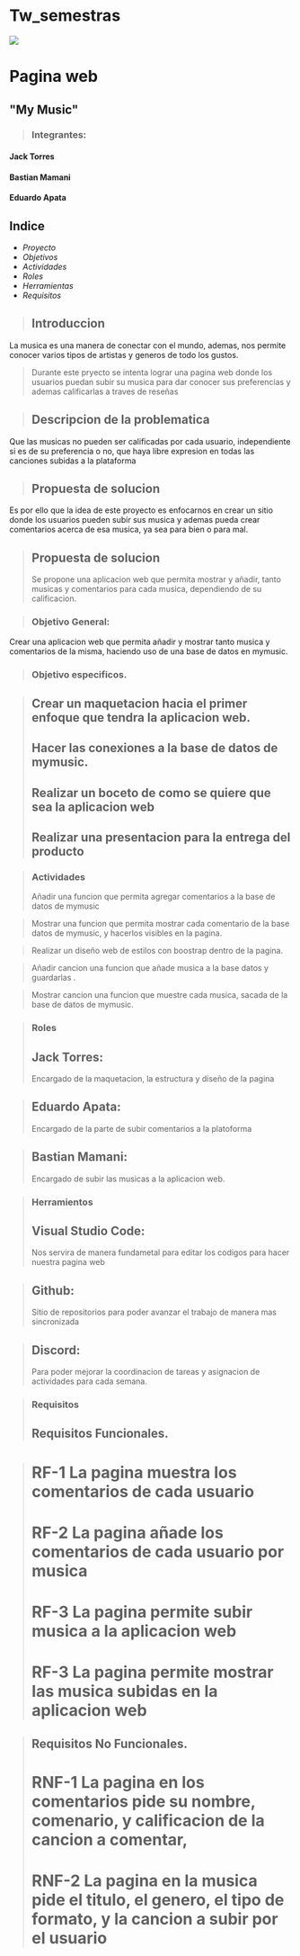 # Tw_semestras
![](https://www.uta.cl/wp-content/uploads/2018/11/logoweb_UTA.png)
# Pagina web
## "My Music"

> ###  Integrantes:
#### Jack Torres
#### Bastian Mamani
#### Eduardo Apata

## Indice
- *Proyecto*
- *Objetivos*
- *Actividades*
- *Roles*
- *Herramientas*
- *Requisitos*

> ## Introduccion
La musica es una manera de conectar con el mundo, ademas, nos permite conocer varios tipos de artistas y generos de todo los gustos.

> Durante este pryecto se intenta lograr una pagina web donde los usuarios puedan subir su musica para dar conocer sus preferencias y ademas calificarlas a traves de reseñas

> ## Descripcion de la problematica
Que las musicas no pueden ser calificadas por cada usuario, independiente si es de su preferencia o no, que haya libre expresion en todas las canciones subidas a la plataforma

> ## Propuesta de solucion
Es por ello que la idea de este proyecto es enfocarnos en crear un sitio donde los usuarios pueden subir sus musica y ademas pueda crear comentarios acerca de esa musica, ya sea
para bien o para mal.

> ## Propuesta de solucion
> Se propone una aplicacion web que permita mostrar y añadir, tanto musicas y comentarios para cada musica, dependiendo de su calificacion.

> ### Objetivo General:
Crear una aplicacion web que permita añadir y mostrar tanto musica y comentarios de la misma, haciendo uso de una base de datos en mymusic.

> ### Objetivo especificos.

> ## Crear un maquetacion hacia el primer enfoque que tendra la aplicacion web.
> ## Hacer las conexiones a la base de datos de mymusic.
> ## Realizar un boceto de como se quiere que sea la aplicacion web
> ## Realizar una presentacion para la entrega del producto

> ### Actividades
> Añadir una funcion que permita agregar comentarios a la base de datos de mymusic

> Mostrar una funcion que permita mostrar cada comentario de la base datos de mymusic, y hacerlos visibles en la pagina.

> Realizar un diseño web  de estilos con boostrap dentro de la pagina.

> Añadir cancion una funcion que añade musica a la base datos y guardarlas .

> Mostrar cancion una funcion que muestre cada musica, sacada de la base de datos de mymusic.

> ### Roles
> ## Jack Torres:
> Encargado de la maquetacion, la estructura y diseño de la pagina

> ## Eduardo Apata:
>Encargado de la parte de subir comentarios a la platoforma

> ## Bastian Mamani:
> Encargado de subir las musicas a la aplicacion web.

> ### Herramientos
> ## Visual Studio Code:
> Nos servira de manera fundametal para editar los codigos para hacer nuestra pagina web

> ## Github:
> Sitio de repositorios para poder avanzar el trabajo de manera mas sincronizada

> ## Discord:
> Para poder mejorar la coordinacion de tareas y asignacion de actividades para cada semana.

> ### Requisitos
> ##  Requisitos Funcionales.

> # RF-1 La pagina muestra los comentarios de cada usuario
> # RF-2 La pagina añade los comentarios de cada usuario por musica
> # RF-3 La pagina permite subir musica a la aplicacion web
> # RF-3 La pagina permite mostrar las musica subidas en la aplicacion web

>##  Requisitos No Funcionales.
> # RNF-1 La pagina en los comentarios pide su nombre, comenario, y calificacion de la cancion a comentar,
> # RNF-2 La pagina en la musica pide el titulo, el genero, el tipo de formato, y la cancion a subir por el usuario

